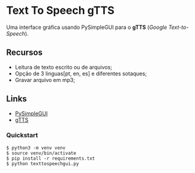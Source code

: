 # Text To Speech gTTS

Uma interface gráfica usando PySimpleGUI para o  **gTTS** (*Google Text-to-Speech*).

## Recursos

- Leitura de texto escrito ou de arquivos;
- Opção de 3 linguas[pt, en, es] e diferentes sotaques;
- Gravar arquivo em mp3;

## Links

- [PySimpleGUI](https://github.com/PySimpleGUI/PySimpleGUI)
- [gTTS](https://github.com/pndurette/gTTS)


### Quickstart
	$ python3 -m venv venv
	$ source venv/bin/activate
	$ pip install -r requirements.txt
	$ python texttospeechgui.py
 